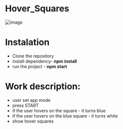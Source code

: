 # Hover_Squares

![image](https://github.com/Yarik-osg/Hover_Squares/assets/55630247/04324de4-2764-4d6f-959f-692fe49a88ed)


# Instalation
- Clone the repository
- install dependency- **npm install**
- run the project - **npm start**

# Work description:
- user set app mode
- press START
- if the user hovers on the square - it turns blue
- if the user hovers on the blue square - it turns white
- show hover squares
